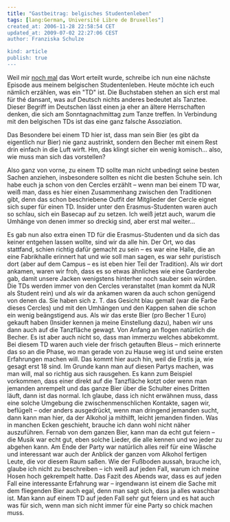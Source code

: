 ```yaml
---
title: "Gastbeitrag: belgisches Studentenleben"
tags: [lang:German, Université Libre de Bruxelles"]
created_at: 2006-11-28 22:58:54 CET
updated_at: 2009-07-02 22:27:06 CEST
author: Franziska Schulze

kind: article
publish: true
---
```


Weil mir [noch mal](/2006/11/gastbeitrag-studieren-auf-belgisch) das Wort erteilt wurde, schreibe ich nun eine nächste Episode aus meinem belgischen Studentenleben. Heute möchte ich euch nämlich erzählen, was ein "TD" ist. Die Buchstaben stehen an sich erst mal für thé dansant, was auf Deutsch nichts anderes bedeutet als Tanztee. Dieser Begriff im Deutschen lässt einen ja eher an ältere Herrschaften denken, die sich am Sonntagnachmittag zum Tanze treffen. In Verbindung mit den belgischen TDs ist das eine ganz falsche Assoziation.

Das Besondere bei einem TD hier ist, dass man sein Bier (es gibt da eigentlich nur Bier) nie ganz austrinkt, sondern den Becher mit einem Rest drin einfach in die Luft wirft. Hm, das klingt sicher ein wenig komisch... also, wie muss man sich das vorstellen? 

Also ganz von vorne, zu einem TD sollte man nicht unbedingt seine besten Sachen anziehen, insbesondere sollten es nicht die besten Schuhe sein. Ich habe euch ja schon von den Cercles erzählt – wenn man bei einem TD war, weiß man, dass es hier einen Zusammenhang zwischen den Traditionen gibt, denn das schon beschriebene Outfit der Mitglieder der Cercle eignet sich super für einen TD. Insider unter den Erasmus-Studenten waren auch so schlau, sich ein Basecap auf zu setzen. Ich weiß jetzt auch, warum die Umhänge von denen immer so dreckig sind, aber erst mal weiter...

Es gab nun also extra einen TD für die Erasmus-Studenten und da sich das keiner entgehen lassen wollte, sind wir da alle hin. Der Ort, wo das stattfand, schien richtig dafür gemacht zu sein – es war eine Halle, die an eine Fabrikhalle erinnert hat und wie soll man sagen, es war sehr puristisch dort (aber auf dem Campus – es ist eben hier Teil der Tradition). Als wir dort ankamen, waren wir froh, dass es so etwas ähnliches wie eine Garderobe gab, damit unsere Jacken wenigstens hinterher noch sauber sein würden. Die TDs werden immer von den Cercles veranstaltet (man kommt da NUR als Student rein) und als wir da ankamen waren da auch schon genügend von denen da. Sie haben sich z. T. das Gesicht blau gemalt (war die Farbe dieses Cercles) und mit den Umhängen und den Kappen sahen die schon ein wenig beängstigend aus. Als wir das erste Bier (pro Becher 1 Euro) gekauft haben (Insider kennen ja meine Einstellung dazu), haben wir uns dann auch auf die Tanzfläche gewagt. Von Anfang an flogen natürlich die Becher. Es ist aber auch nicht so, dass man immerzu welches abbekommt. Bei diesem TD waren auch viele der frisch getauften Bleus – mich erinnerte das so an die Phase, wo man gerade von zu Hause weg ist und seine ersten Erfahrungen machen will. Das kommt hier auch hin, weil die Erstis ja, wie gesagt erst 18 sind. Im Grunde kann man auf diesen Partys machen, was man will, mal so richtig aus sich rausgehen. Es kann zum Beispiel vorkommen, dass einer direkt auf die Tanzfläche kotzt oder wenn man jemanden anrempelt und das ganze Bier über die Schulter eines Dritten läuft, dann ist das normal. Ich glaube, dass ich nicht erwähnen muss, dass eine solche Umgebung die zwischenmenschlichen Kontakte, sagen wir, beflügelt – oder anders ausgedrückt, wenn man dringend jemanden sucht, dann kann man hier, da der Alkohol ja mithilft, leicht jemanden finden. Was in manchen Ecken geschieht, brauche ich dann wohl nicht näher auszuführen. Fernab von dem ganzen Bier, kann man da echt gut feiern – die Musik war echt gut, eben solche Lieder, die alle kennen und wo jeder zu abgehen kann. 
Am Ende der Party war natürlich alles reif für eine Wäsche und interessant war auch der Anblick der ganzen vom Alkohol fertigen Leute, die vor diesem Raum saßen. Wie der Fußboden aussah, brauche ich, glaube ich nicht zu beschreiben – ich weiß auf jeden Fall, warum ich meine Hosen hoch gekrempelt hatte. 
Das Fazit des Abends war, dass es auf jeden Fall eine interessante Erfahrung war – irgendwann ist einem die Sache mit dem fliegenden Bier auch egal, denn man sagt sich, dass ja alles waschbar ist. Man kann auf einem TD auf jeden Fall sehr gut feiern und es hat auch was für sich, wenn man sich nicht immer für eine Party so chick machen muss.